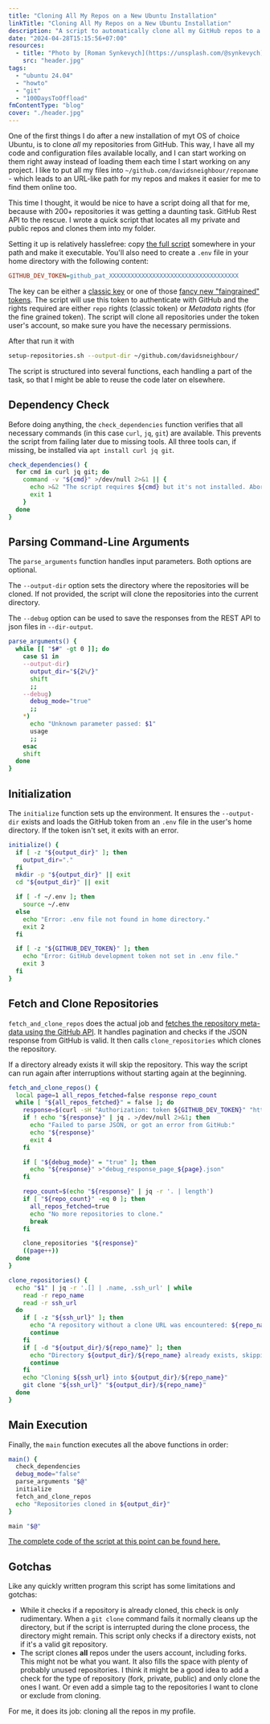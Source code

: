 ```yaml
---
title: "Cloning All My Repos on a New Ubuntu Installation"
linkTitle: "Cloning All My Repos on a New Ubuntu Installation"
description: "A script to automatically clone all my GitHub repos to a local Ubuntu system using GitHub's REST API."
date: "2024-04-28T15:15:56+07:00"
resources:
  - title: "Photo by [Roman Synkevych](https://unsplash.com/@synkevych) via [Unsplash](https://unsplash.com/)"
    src: "header.jpg"
tags:
  - "ubuntu 24.04"
  - "howto"
  - "git"
  - "100DaysToOffload"
fmContentType: "blog"
cover: "./header.jpg"
---
```


One of the first things I do after a new installation of myt OS of choice Ubuntu, is to clone *all* my repositories from GitHub. This way, I have all my code and configuration files available locally, and I can start working on them right away instead of loading them each time I start working on any project. I like to put all my files into `~/github.com/davidsneighbour/reponame` - which leads to an URL-like path for my repos and makes it easier for me to find them online too.

This time I thought, it would be nice to have a script doing all that for me, because with 200+ repositories it was getting a daunting task. GitHub Rest API to the rescue. I wrote a quick script that locates all my private and public repos and clones them into my folder.

Setting it up is relatively hasslefree: copy [the full script](https://github.com/davidsneighbour/dotfiles/blob/2a3178501237a90e29b3e865c1736a0b592f51c2/bin/helpers/setup-repositories.sh) somewhere in your path and make it executable. You'll also need to create a `.env` file in your home directory with the following content:

```ini
GITHUB_DEV_TOKEN=github_pat_XXXXXXXXXXXXXXXXXXXXXXXXXXXXXXXXXXXX
```

The key can be either a [classic key](https://github.com/settings/tokens) or one of those [fancy new "faingrained" tokens](https://github.com/settings/tokens?type=beta). The script will use this token to authenticate with GitHub and the rights required are either `repo` rights (classic token) or *Metadata* rights (for the fine grained token). The script will clone all repositories under the token user's account, so make sure you have the necessary permissions.

After that run it with

```bash
setup-repositories.sh --output-dir ~/github.com/davidsneighbour/
```

The script is structured into several functions, each handling a part of the task, so that I might be able to reuse the code later on elsewhere.

## Dependency Check

Before doing anything, the `check_dependencies` function verifies that all necessary commands (in this case `curl`, `jq`, `git`) are available. This prevents the script from failing later due to missing tools. All three tools can, if missing, be installed via `apt install curl jq git`.

```bash
check_dependencies() {
  for cmd in curl jq git; do
    command -v "${cmd}" >/dev/null 2>&1 || {
      echo >&2 "The script requires ${cmd} but it's not installed. Aborting."
      exit 1
    }
  done
}
```

## Parsing Command-Line Arguments

The `parse_arguments` function handles input parameters. Both options are optional.

The `--output-dir` option sets the directory where the repositories will be cloned. If not provided, the script will clone the repositories into the current directory.

The `--debug` option can be used to save the responses from the REST API to json files in `--dir-output`.

```bash
parse_arguments() {
  while [[ "$#" -gt 0 ]]; do
    case $1 in
    --output-dir)
      output_dir="${2%/}"
      shift
      ;;
    --debug)
      debug_mode="true"
      ;;
    *)
      echo "Unknown parameter passed: $1"
      usage
      ;;
    esac
    shift
  done
}
```

## Initialization

The `initialize` function sets up the environment. It ensures the `--output-dir` exists and loads the GitHub token from an `.env` file in the user's home directory. If the token isn't set, it exits with an error.

```bash
initialize() {
  if [ -z "${output_dir}" ]; then
    output_dir="."
  fi
  mkdir -p "${output_dir}" || exit
  cd "${output_dir}" || exit

  if [ -f ~/.env ]; then
    source ~/.env
  else
    echo "Error: .env file not found in home directory."
    exit 2
  fi

  if [ -z "${GITHUB_DEV_TOKEN}" ]; then
    echo "Error: GitHub development token not set in .env file."
    exit 3
  fi
}
```

## Fetch and Clone Repositories

`fetch_and_clone_repos` does the actual job and [fetches the repository meta-data using the GitHub API](https://docs.github.com/en/rest/repos/repos#list-repositories-for-the-authenticated-user). It handles pagination and checks if the JSON response from GitHub is valid. It then calls `clone_repositories` which clones the repository.

If a directory already exists it will skip the repository. This way the script can run again after interruptions without starting again at the beginning.

```bash
fetch_and_clone_repos() {
  local page=1 all_repos_fetched=false response repo_count
  while [ "${all_repos_fetched}" = false ]; do
    response=$(curl -sH "Authorization: token ${GITHUB_DEV_TOKEN}" "https://api.github.com/user/repos?type=all&per_page=100&page=${page}")
    if ! echo "${response}" | jq . >/dev/null 2>&1; then
      echo "Failed to parse JSON, or got an error from GitHub:"
      echo "${response}"
      exit 4
    fi

    if [ "${debug_mode}" = "true" ]; then
      echo "${response}" >"debug_response_page_${page}.json"
    fi

    repo_count=$(echo "${response}" | jq -r '. | length')
    if [ "${repo_count}" -eq 0 ]; then
      all_repos_fetched=true
      echo "No more repositories to clone."
      break
    fi

    clone_repositories "${response}"
    ((page++))
  done
}

clone_repositories() {
  echo "$1" | jq -r '.[] | .name, .ssh_url' | while
    read -r repo_name
    read -r ssh_url
  do
    if [ -z "${ssh_url}" ]; then
      echo "A repository without a clone URL was encountered: ${repo_name}"
      continue
    fi
    if [ -d "${output_dir}/${repo_name}" ]; then
      echo "Directory ${output_dir}/${repo_name} already exists, skipping clone."
      continue
    fi
    echo "Cloning ${ssh_url} into ${output_dir}/${repo_name}"
    git clone "${ssh_url}" "${output_dir}/${repo_name}"
  done
}
```

## Main Execution

Finally, the `main` function executes all the above functions in order:

```bash
main() {
  check_dependencies
  debug_mode="false"
  parse_arguments "$@"
  initialize
  fetch_and_clone_repos
  echo "Repositories cloned in ${output_dir}"
}

main "$@"
```

[The complete code of the script at this point can be found here.](https://github.com/davidsneighbour/dotfiles/blob/2a3178501237a90e29b3e865c1736a0b592f51c2/bin/helpers/setup-repositories.sh)

## Gotchas

Like any quickly written program this script has some limitations and gotchas:

* While it checks if a repository is already cloned, this check is only rudimentary. When a `git clone` command fails it normally cleans up the directory, but if the script is interrupted during the clone process, the directory might remain. This script only checks if a directory exists, not if it's a valid git repository.
* The script clones **all** repos under the users account, including forks. This might not be what you want. It also fills the space with plenty of probably unused repositories. I think it might be a good idea to add a check for the type of repository (fork, private, public) and only clone the ones I want. Or even add a simple tag to the repositories I want to clone or exclude from cloning.

For me, it does its job: cloning all the repos in my profile.
